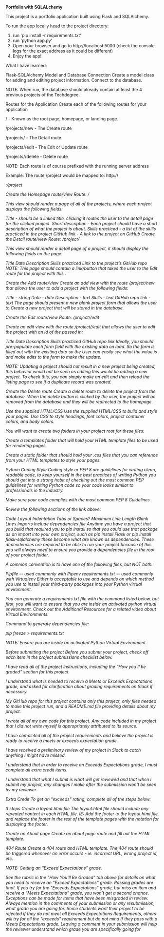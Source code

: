 **Portfolio with SQLALchemy**

This project is a portfolio application built using Flask and SQLAlchemy. 

To run the app locally head to the project directory:
1. run 'pip install -r requirements.txt'
2. run 'python app.py'
3. Open your browser and go to http://localhost:5000 (check the console logs for the exact address as it could be different)
4. Enjoy the app!



What I have learned:



Flask-SQLAlchemy Model and Database Connection
Create a model class for adding and editing project information. Connect to the database.

NOTE: When run, the database should already contain at least the 4 previous projects of the Techdegree.

Routes for the Application
Create each of the following routes for your application

/ - Known as the root page, homepage, or landing page.

/projects/new - The Create route

/projects/<id> - The Detail route

/projects/<id>/edit - The Edit or Update route

/projects/<id>/delete - Delete route

NOTE: Each route is of course prefixed with the running server address

Example: The route /project would be mapped to: http://<address>:<port>/project

Create the Homepage route/view
Route: /

This view should render a page of all of the projects, where each project displays the following fields:

Title - should be a linked title, clicking it routes the user to the detail page for the clicked project.
Short description - Each project should have a short description of what the project is about.
Skills practiced - a list of the skills practiced in the project
GitHub link - A link to the project on GitHub
Create the Detail route/view
Route: /project/<id>

This view should render a detail page of a project, it should display the following fields on the page:

Title
Date
Description
Skills practiced
Link to the project’s GitHub repo
NOTE: This page should contain a link/button that takes the user to the Edit route for the project with this <id>.

Create the Add route/view
Create an add view with the route /project/new that allows the user to add a project with the following fields:

Title - string
Date - date
Description - text
Skills - text
GitHub repo link - text
The page should present a new blank project form that allows the user to Create a new project that will be stored in the database.

Create the Edit route/view
Route: /project/<id>/edit

Create an edit view with the route /project/<id>/edit that allows the user to edit the project with an id of the <id> passed in:

Title
Date
Description
Skills practiced
GitHub repo link
Ideally, you should pre-populate each form field with the existing data on load. So the form is filled out with the existing data so the User can easily see what the value is and make edits to the form to make the update.

NOTE: Updating a project should not result in a new project being created, this behavior would not be seen as editing this would be adding a new project. To check this, you can simply make an edit and then reload the listing page to see if a duplicate record was created.

Create the Delete route
Create a delete route to delete the project from the database. When the delete button is clicked by the user, the project will be removed from the database and they will be redirected to the homepage.

Use the supplied HTML/CSS
Use the supplied HTML/CSS to build and style your pages. Use CSS to style headings, font colors, project container colors, and body colors.

You will want to create two folders in your project root for these files:

Create a templates folder that will hold your HTML template files to be used for rendering pages.

Create a static folder that should hold your .css files that you can reference from your HTML templates to style your pages.

Python Coding Style
Coding style or PEP 8 are guidelines for writing clean, readable code, to keep yourself in the best practices of writing Python you should get into a strong habit of checking out the most common PEP guidelines for writing Python code so your code looks similar to professionals in the industry.

Make sure your code complies with the most common PEP 8 Guidelines

Review the following sections of the link above:

Code Layout
Indentation
Tabs or Spaces?
Maximum Line Length
Blank Lines
Imports
Include dependencies file
Anytime you have a project that you build that required you to pip install <some package> so that you could use that package as an import into your own project, such as pip install Flask or pip install flask-sqlalchemy these become what are known as dependencies. These dependencies are required to be able to run your project because of this you will always need to ensure you provide a dependencies file in the root of your project folder.

A common convention is to have one of the following files, but NOT both:

Pipfile -- used commonly with Pipenv
requirements.txt -- used commonly with Virtualenv
Either is acceptable to use and depends on which method you use to install your third-party packages into your Python virtual environment.

You can generate a requirements.txt file with the command listed below, but first, you will want to ensure that you are inside an activated python virtual environment. Check out the Additional Resources for a related video about Virtual Environments.

Command to generate dependencies file:

pip freeze > requirements.txt

NOTE: Ensure you are inside an activated Python Virtual Environment.

Before submitting the project
Before you submit your project, check off each item in the project submissions checklist below.

 I have read all of the project instructions, including the “How you’ll be graded” section for this project.

 I understand what is needed to receive a Meets or Exceeds Expectations grade, and asked for clarification about grading requirements on Slack if necessary.

 My GitHub repo for this project contains only this project, only files needed to make this project run, and a README.md file providing details about my project.

 I wrote all of my own code for this project. Any code included in my project that I did not write myself is appropriately attributed to its source.

 I have completed all of the project requirements and believe the project is ready to receive a meets or exceeds expectation grade.

 I have received a preliminary review of my project in Slack to catch anything I might have missed.

 I understand that in order to receive an Exceeds Expectations grade, I must complete all extra credit items.

 I understand that what I submit is what will get reviewed and that when I submit my project, any changes I make after the submission won't be seen by my reviewer.

Extra Credit
To get an "exceeds" rating, complete all of the steps below:

 3 steps
Create a layout.html file
The layout.html file should include any repeated content in each HTML file. IE: Add the footer to the layout.html file, and replace the footer in the rest of the template pages with the notation for displaying the footer.

Create an About page
Create an about page route and fill out the HTML template.

404 Route
Create a 404 route and HTML template. The 404 route should be triggered whenever an error occurs - ie: incorrect URL, wrong project id, etc.

NOTE: Getting an "Exceed Expectations" grade.

See the rubric in the "How You'll Be Graded" tab above for details on what you need to receive an "Exceed Expectations" grade.
Passing grades are final. If you try for the "Exceeds Expectations" grade, but miss an item and receive a “Meets Expectations” grade, you won’t get a second chance. Exceptions can be made for items that have been misgraded in review.
Always mention in the comments of your submission or any resubmission, what grade you are going for. Some students want their project to be rejected if they do not meet all Exceeds Expectations Requirements, others will try for all the "exceeds" requirement but do not mind if they pass with a Meets Expectations grade. Leaving a comment in your submission will help the reviewer understand which grade you are specifically going for